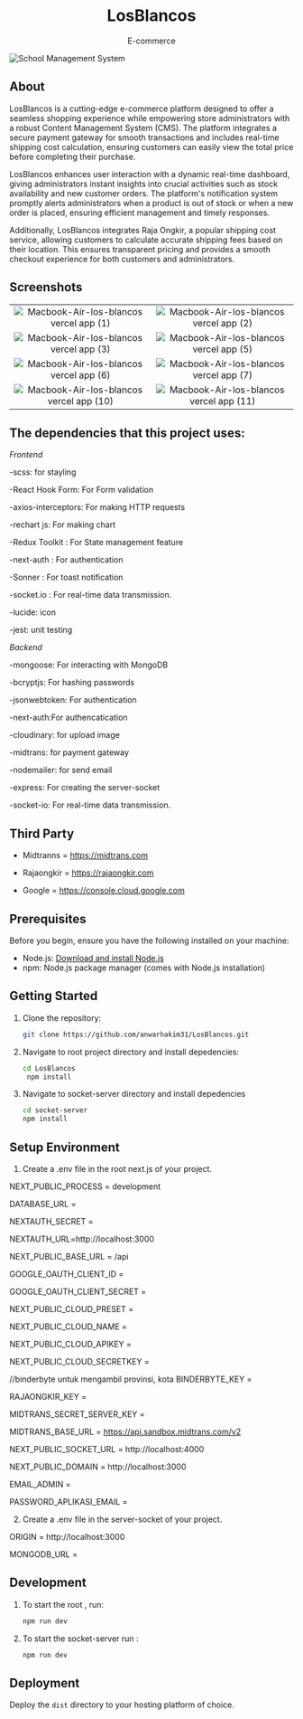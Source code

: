 <div align="center">
  <h1>LosBlancos</h1>
  <p>E-commerce</p>
</div>

![School Management System](https://github.com/user-attachments/assets/1a004898-ce13-4ef0-bd46-9c8dfcea15db)

## About

LosBlancos is a cutting-edge e-commerce platform designed to offer a seamless shopping experience while empowering store administrators with a robust Content Management System (CMS). The platform integrates a secure payment gateway for smooth transactions and includes real-time shipping cost calculation, ensuring customers can easily view the total price before completing their purchase.

LosBlancos enhances user interaction with a dynamic real-time dashboard, giving administrators instant insights into crucial activities such as stock availability and new customer orders. The platform's notification system promptly alerts administrators when a product is out of stock or when a new order is placed, ensuring efficient management and timely responses.

Additionally, LosBlancos integrates Raja Ongkir, a popular shipping cost service, allowing customers to calculate accurate shipping fees based on their location. This ensures transparent pricing and provides a smooth checkout experience for both customers and administrators.

## Screenshots

|                                                                                                                             |                                                                                                                             |
| :-------------------------------------------------------------------------------------------------------------------------: | :-------------------------------------------------------------------------------------------------------------------------: |
| ![Macbook-Air-los-blancos vercel app (1)](https://github.com/user-attachments/assets/9f0b3fc1-e0dc-4173-a8e7-5407d657e1a4)  | ![Macbook-Air-los-blancos vercel app (2)](https://github.com/user-attachments/assets/0483c03c-1119-4ecf-8cbe-219c9f2d9f7c)  |
| ![Macbook-Air-los-blancos vercel app (3)](https://github.com/user-attachments/assets/8204d491-3399-44c4-b9de-c520888caa36)  | ![Macbook-Air-los-blancos vercel app (5)](https://github.com/user-attachments/assets/6c271e21-93b3-4458-ba78-0e7478dd4666)  |
| ![Macbook-Air-los-blancos vercel app (6)](https://github.com/user-attachments/assets/de16afe1-1baf-49d3-998d-714543db2ddc)  | ![Macbook-Air-los-blancos vercel app (7)](https://github.com/user-attachments/assets/3fc8b384-514e-4a71-9702-56d5ea05321b)  |
| ![Macbook-Air-los-blancos vercel app (10)](https://github.com/user-attachments/assets/da380a55-6ef7-4362-be0f-7418ce877d5b) | ![Macbook-Air-los-blancos vercel app (11)](https://github.com/user-attachments/assets/985128a4-7895-47ce-ae95-63833bad6bd0) |

## The dependencies that this project uses:

_Frontend_

-scss: for stayling

-React Hook Form: For Form validation

-axios-interceptors: For making HTTP requests

-rechart js: For making chart

-Redux Toolkit : For State management feature

-next-auth : For authentication

-Sonner : For toast notification

-socket.io : For real-time data transmission.

-lucide: icon

-jest: unit testing

_Backend_

-mongoose: For interacting with MongoDB

-bcryptjs: For hashing passwords

-jsonwebtoken: For authentication

-next-auth:For authencatication

-cloudinary: for upload image

-midtrans: for payment gateway

-nodemailer: for send email

-express: For creating the server-socket

-socket-io: For real-time data transmission.

## Third Party

- Midtranns = https://midtrans.com

- Rajaongkir = https://rajaongkir.com

- Google = https://console.cloud.google.com

## Prerequisites

Before you begin, ensure you have the following installed on your machine:

- Node.js: [Download and install Node.js](https://nodejs.org/)
- npm: Node.js package manager (comes with Node.js installation)

## Getting Started

1. Clone the repository:

   ```bash
   git clone https://github.com/anwarhakim31/LosBlancos.git
   ```

2. Navigate to root project directory and install depedencies:

   ```bash
   cd LosBlancos
    npm install
   ```

3. Navigate to socket-server directory and install depedencies

   ```bash
   cd socket-server
   npm install
   ```

## Setup Environment

1. Create a .env file in the root next.js of your project.

NEXT_PUBLIC_PROCESS = development

DATABASE_URL =

NEXTAUTH_SECRET =

NEXTAUTH_URL=http://localhost:3000

NEXT_PUBLIC_BASE_URL = /api

GOOGLE_OAUTH_CLIENT_ID =

GOOGLE_OAUTH_CLIENT_SECRET =

NEXT_PUBLIC_CLOUD_PRESET =

NEXT_PUBLIC_CLOUD_NAME =

NEXT_PUBLIC_CLOUD_APIKEY =

NEXT_PUBLIC_CLOUD_SECRETKEY =

//binderbyte untuk mengambil provinsi, kota
BINDERBYTE_KEY =

RAJAONGKIR_KEY =

MIDTRANS_SECRET_SERVER_KEY =

MIDTRANS_BASE_URL = https://api.sandbox.midtrans.com/v2

NEXT_PUBLIC_SOCKET_URL = http://localhost:4000

NEXT_PUBLIC_DOMAIN = http://localhost:3000

EMAIL_ADMIN =

PASSWORD_APLIKASI_EMAIL =

2. Create a .env file in the server-socket of your project.

ORIGIN = http://localhost:3000

MONGODB_URL =

## Development

1. To start the root , run:

   ```bash
   npm run dev
   ```

2. To start the socket-server run :

   ```bash
   npm run dev
   ```

## Deployment

Deploy the `dist` directory to your hosting platform of choice.
